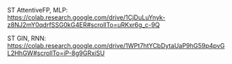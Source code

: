 
ST AttentiveFP, MLP: https://colab.research.google.com/drive/1CjDuLuYnyk-z8NJ2mY0qdrfSSG0kG4ER#scrollTo=uRKxr6g_c-9Q

ST GIN, RNN: https://colab.research.google.com/drive/1WPt7htYCbDytaUaP9hG59p4pvGL2HhGW#scrollTo=iP-8g9GRxiSU

